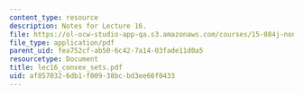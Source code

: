 ```yaml
---
content_type: resource
description: Notes for Lecture 16.
file: https://ol-ocw-studio-app-qa.s3.amazonaws.com/courses/15-084j-nonlinear-programming-spring-2004/af8570326db1f00938bcbd3ee66f0433_lec16_convex_sets.pdf
file_type: application/pdf
parent_uid: fea752cf-ab50-6c42-7a14-03fade11d0a5
resourcetype: Document
title: lec16_convex_sets.pdf
uid: af857032-6db1-f009-38bc-bd3ee66f0433
---
```

